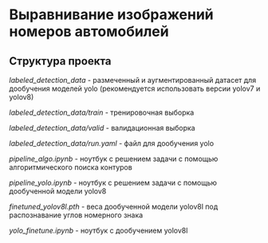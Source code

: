 # Выравнивание изображений номеров автомобилей

## Структура проекта
_labeled_detection_data_ - размеченный и аугментированный датасет для дообучения моделей yolo (рекомендуется использовать версии yolov7 и yolov8) 

_labeled_detection_data/train_ - тренировочная выборка

_labeled_detection_data/valid_ - валидационная выборка

_labeled_detection_data/run.yaml_ - файл для дообучения yolo

_pipeline_algo.ipynb_ - ноутбук с решением задачи с помощью алгоритмического поиска контуров

_pipeline_yolo.ipynb_ - ноутбук с решением задачи с помощью дообученной модели yolov8

_finetuned_yolov8l.pth_ - веса дообученной модели yolov8l под распознавание углов номерного знака

_yolo_finetune.ipynb_ - ноутбук с дообучением yolov8l


